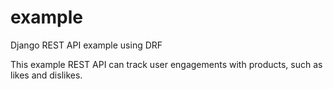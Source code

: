 # example
Django REST API example using DRF
  
This example REST API can track user engagements with products, such as likes and dislikes.
